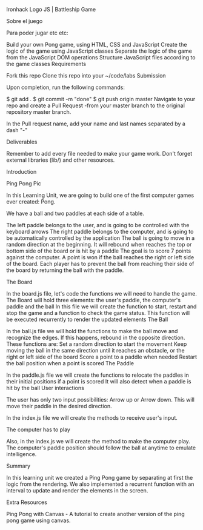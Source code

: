 Ironhack Logo
JS | Battleship Game

Sobre el juego

Para poder jugar etc etc:

Build your own Pong game, using HTML, CSS and JavaScript
Create the logic of the game using JavaScript classes
Separate the logic of the game from the JavaScript DOM operations
Structure JavaScript files according to the game classes
Requirements

Fork this repo
Clone this repo into your ~/code/labs
Submission

Upon completion, run the following commands:

$ git add .
$ git commit -m "done"
$ git push origin master
Navigate to your repo and create a Pull Request -from your master branch to the original repository master branch.

In the Pull request name, add your name and last names separated by a dash "-"

Deliverables

Remember to add every file needed to make your game work. Don't forget external libraries (lib/) and other resources.

Introduction

Ping Pong Pic

In this Learning Unit, we are going to build one of the first computer games ever created: Pong.

We have a ball and two paddles at each side of a table.

The left paddle belongs to the user, and is going to be controlled with the keyboard arrows
The right paddle belongs to the computer, and is going to be automatically controlled by the application
The ball is going to move in a random direction at the beginning. It will rebound when reaches the top or bottom side of the board or is hit by a paddle
The goal is to score 7 points against the computer. A point is won if the ball reaches the right or left side of the board. Each player has to prevent the ball from reaching their side of the board by returning the ball with the paddle.

The Board

In the board.js file, let's code the functions we will need to handle the game. The Board will hold three elements: the user's paddle, the computer's paddle and the ball
In this file we will create the function to start, restart and stop the game and a function to check the game status. This function will be executed recurrently to render the updated elements
The Ball

In the ball.js file we will hold the functions to make the ball move and recognize the edges. If this happens, rebound in the opposite direction.
These functions are:
Set a random direction to start the movement
Keep moving the ball in the same direction until it reaches an obstacle, or the right or left side of the board
Score a point to a paddle when needed
Restart the ball position when a point is scored
The Paddle

In the paddle.js file we will create the functions to relocate the paddles in their initial positions if a point is scored
It will also detect when a paddle is hit by the ball
User interactions

The user has only two input possibilities: Arrow up or Arrow down. This will move their paddle in the desired direction.

In the index.js file we will create the methods to receive user's input.

The computer has to play

Also, in the index.js we will create the method to make the computer play. The computer's paddle position should follow the ball at anytime to emulate intelligence.

Summary

In this learning unit we created a Ping Pong game by separating at first the logic from the rendering. We also implemented a recurrent function with an interval to update and render the elements in the screen.

Extra Resources

Ping Pong with Canvas - A tutorial to create another version of the ping pong game using canvas.
